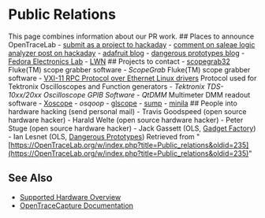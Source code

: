 # Public Relations
This page combines information about our PR work. ## Places to announce OpenTraceLab \- [submit as a project to hackaday](http://hackaday.com/contact-hack-a-day/) \- [comment on saleae logic analyzer post on hackaday](http://hackaday.com/2009/03/06/tools-saleae-logic-logic-analyzer/) \- [adafruit blog](http://www.adafruit.com/blog/) \- [dangerous prototypes blog](http://dangerousprototypes.com/2010/02/25/prototype-open-logic-sniffer-logic-analyzer-2/) \- [Fedora Electronics Lab](http://spins.fedoraproject.org/fel/) \- [LWN](http://lwn.net/) ## Projects to contact \- [scopegrab32](http://scopegrab32.sourceforge.net/) Fluke(TM) scope grabber software \- *ScopeGrab* Fluke(TM) scope grabber software \- [VXI-11 RPC Protocol over Ethernet Linux drivers](http://optics.eee.nottingham.ac.uk/tek/) Protocol used for Tektronix Oscilloscopes and Function generators \- *Tektronix TDS-10xx/20xx Oscilloscope GPIB Software* \- *QtDMM* Multimeter DMM readout software \- [Xoscope](http://xoscope.sourceforge.net/) \- *osqoop* \- [glscope](http://luke.no-ip.org/code/) \- [sump](http://www.sump.org/projects/analyzer/) \- [minila](http://sourceforge.net/projects/minila/) ## People into hardware hacking (send personal mail) \- Travis Goodspeed (open source hardware hacker) \- Harald Welte (open source hardware hacker) \- Peter Stuge (open source hardware hacker) \- Jack Gassett (OLS, [Gadget Factory](http://gadgetfactory.net/)) \- Ian Lesnet (OLS, [Dangerous Prototypes](http://dangerousprototypes.com))
Retrieved from "[https://OpenTraceLab.org/w/index.php?title=Public_relations&oldid=235](https://OpenTraceLab.org/w/index.php?title=Public_relations&oldid=235)"
## See Also
- [Supported Hardware Overview](../supported-hardware.md)
- [OpenTraceCapture Documentation](../../opentracecapture/overview.md)
